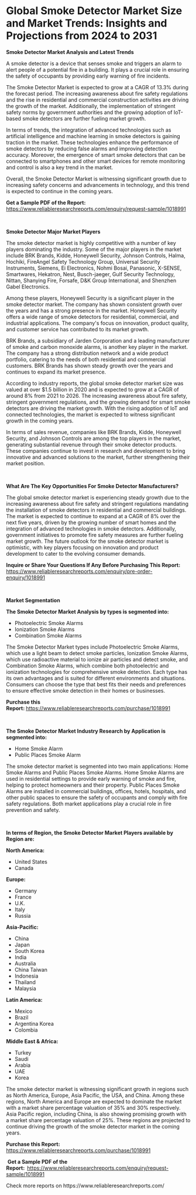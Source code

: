 <p><h1>Global Smoke Detector Market Size and Market Trends: Insights and Projections from 2024 to 2031</h1></p><p><strong>Smoke Detector Market Analysis and Latest Trends</strong></p>
<p><p>A smoke detector is a device that senses smoke and triggers an alarm to alert people of a potential fire in a building. It plays a crucial role in ensuring the safety of occupants by providing early warning of fire incidents.</p><p>The Smoke Detector Market is expected to grow at a CAGR of 13.3% during the forecast period. The increasing awareness about fire safety regulations and the rise in residential and commercial construction activities are driving the growth of the market. Additionally, the implementation of stringent safety norms by government authorities and the growing adoption of IoT-based smoke detectors are further fueling market growth.</p><p>In terms of trends, the integration of advanced technologies such as artificial intelligence and machine learning in smoke detectors is gaining traction in the market. These technologies enhance the performance of smoke detectors by reducing false alarms and improving detection accuracy. Moreover, the emergence of smart smoke detectors that can be connected to smartphones and other smart devices for remote monitoring and control is also a key trend in the market.</p><p>Overall, the Smoke Detector Market is witnessing significant growth due to increasing safety concerns and advancements in technology, and this trend is expected to continue in the coming years.</p></p>
<p><strong>Get a Sample PDF of the Report:&nbsp;</strong> <a href="https://www.reliableresearchreports.com/enquiry/request-sample/1018991">https://www.reliableresearchreports.com/enquiry/request-sample/1018991</a></p>
<p>&nbsp;</p>
<p><strong>Smoke Detector Major Market Players</strong></p>
<p><p>The smoke detector market is highly competitive with a number of key players dominating the industry. Some of the major players in the market include BRK Brands, Kidde, Honeywell Security, Johnson Controls, Halma, Hochiki, FireAngel Safety Technology Group, Universal Security Instruments, Siemens, Ei Electronics, Nohmi Bosai, Panasonic, X-SENSE, Smartwares, Hekatron, Nest, Busch-jaeger, Gulf Security Technology, Nittan, Shanying Fire, Forsafe, D&K Group International, and Shenzhen Gabel Electronics.</p><p>Among these players, Honeywell Security is a significant player in the smoke detector market. The company has shown consistent growth over the years and has a strong presence in the market. Honeywell Security offers a wide range of smoke detectors for residential, commercial, and industrial applications. The company's focus on innovation, product quality, and customer service has contributed to its market growth.</p><p>BRK Brands, a subsidiary of Jarden Corporation and a leading manufacturer of smoke and carbon monoxide alarms, is another key player in the market. The company has a strong distribution network and a wide product portfolio, catering to the needs of both residential and commercial customers. BRK Brands has shown steady growth over the years and continues to expand its market presence.</p><p>According to industry reports, the global smoke detector market size was valued at over $1.5 billion in 2020 and is expected to grow at a CAGR of around 8% from 2021 to 2026. The increasing awareness about fire safety, stringent government regulations, and the growing demand for smart smoke detectors are driving the market growth. With the rising adoption of IoT and connected technologies, the market is expected to witness significant growth in the coming years.</p><p>In terms of sales revenue, companies like BRK Brands, Kidde, Honeywell Security, and Johnson Controls are among the top players in the market, generating substantial revenue through their smoke detector products. These companies continue to invest in research and development to bring innovative and advanced solutions to the market, further strengthening their market position.</p></p>
<p>&nbsp;</p>
<p><strong>What Are The Key Opportunities For Smoke Detector Manufacturers?</strong></p>
<p><p>The global smoke detector market is experiencing steady growth due to the increasing awareness about fire safety and stringent regulations mandating the installation of smoke detectors in residential and commercial buildings. The market is expected to continue to expand at a CAGR of 8% over the next five years, driven by the growing number of smart homes and the integration of advanced technologies in smoke detectors. Additionally, government initiatives to promote fire safety measures are further fueling market growth. The future outlook for the smoke detector market is optimistic, with key players focusing on innovation and product development to cater to the evolving consumer demands.</p></p>
<p><strong>Inquire or Share Your Questions If Any Before Purchasing This Report:</strong> <a href="https://www.reliableresearchreports.com/enquiry/pre-order-enquiry/1018991">https://www.reliableresearchreports.com/enquiry/pre-order-enquiry/1018991</a></p>
<p>&nbsp;</p>
<p><strong>Market Segmentation</strong></p>
<p><strong>The Smoke Detector Market Analysis by types is segmented into:</strong></p>
<p><ul><li>Photoelectric Smoke Alarms</li><li>Ionization Smoke Alarms</li><li>Combination Smoke Alarms</li></ul></p>
<p><p>The Smoke Detector Market types include Photoelectric Smoke Alarms, which use a light beam to detect smoke particles, Ionization Smoke Alarms, which use radioactive material to ionize air particles and detect smoke, and Combination Smoke Alarms, which combine both photoelectric and ionization technologies for comprehensive smoke detection. Each type has its own advantages and is suited for different environments and situations. Consumers can choose the type that best fits their needs and preferences to ensure effective smoke detection in their homes or businesses.</p></p>
<p><strong>Purchase this Report:&nbsp;</strong><a href="https://www.reliableresearchreports.com/purchase/1018991">https://www.reliableresearchreports.com/purchase/1018991</a></p>
<p>&nbsp;</p>
<p><strong>The Smoke Detector Market Industry Research by Application is segmented into:</strong></p>
<p><ul><li>Home Smoke Alarm</li><li>Public Places Smoke Alarm</li></ul></p>
<p><p>The smoke detector market is segmented into two main applications: Home Smoke Alarms and Public Places Smoke Alarms. Home Smoke Alarms are used in residential settings to provide early warning of smoke and fire, helping to protect homeowners and their property. Public Places Smoke Alarms are installed in commercial buildings, offices, hotels, hospitals, and other public spaces to ensure the safety of occupants and comply with fire safety regulations. Both market applications play a crucial role in fire prevention and safety.</p></p>
<p>&nbsp;</p>
<p><strong>In terms of Region, the Smoke Detector Market Players available by Region are:</strong></p>
<p>
    <p> <strong> North America: </strong>
        <ul>
            <li>United States</li>
            <li>Canada</li>
        </ul>
        </p> 
    <p> <strong> Europe: </strong>
        <ul>
            <li>Germany</li>
            <li>France</li>
            <li>U.K.</li>
            <li>Italy</li>
            <li>Russia</li>
        </ul>
        </p> 
    <p> <strong> Asia-Pacific: </strong>
        <ul>
            <li>China</li>
            <li>Japan</li>
            <li>South Korea</li>
            <li>India</li>
            <li>Australia</li>
            <li>China Taiwan</li>
            <li>Indonesia</li>
            <li>Thailand</li>
            <li>Malaysia</li>
        </ul>
        </p> 
    <p> <strong> Latin America: </strong>
        <ul>
            <li>Mexico</li>
            <li>Brazil</li>
            <li>Argentina Korea</li>
            <li>Colombia</li>
        </ul>
        </p> 
    <p> <strong> Middle East & Africa: </strong>
        <ul>
            <li>Turkey</li>
            <li>Saudi</li>
            <li>Arabia</li>
            <li>UAE</li>
            <li>Korea</li>
        </ul>
    </p>
    </p>
<p><p>The smoke detector market is witnessing significant growth in regions such as North America, Europe, Asia Pacific, the USA, and China. Among these regions, North America and Europe are expected to dominate the market with a market share percentage valuation of 35% and 30% respectively. Asia Pacific region, including China, is also showing promising growth with a market share percentage valuation of 25%. These regions are projected to continue driving the growth of the smoke detector market in the coming years.</p></p>
<p><strong>Purchase this Report: </strong><a href="https://www.reliableresearchreports.com/purchase/1018991">https://www.reliableresearchreports.com/purchase/1018991</a></p>
<p>&nbsp;<strong>Get a Sample PDF of the Report:&nbsp;&nbsp;</strong><a href="https://www.reliableresearchreports.com/enquiry/request-sample/1018991">https://www.reliableresearchreports.com/enquiry/request-sample/1018991</a></p>
<p><strong></strong></p>
<p>Check more reports on https://www.reliableresearchreports.com/</p>